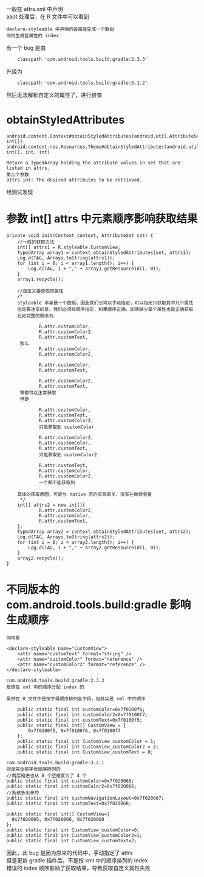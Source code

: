一般在 attrs.xml 中声明  
aapt 处理后，在 R 文件中可以看到

    declare-styleable 中声明的各属性生成一个数组  
    同时生成各属性的 index
    
有一个 bug 是由

        classpath 'com.android.tools.build:gradle:2.3.3'
        
升级为

        classpath 'com.android.tools.build:gradle:3.1.2'
        
然后无法解析自定义的属性了，进行排查

# obtainStyledAttributes
    android.content.Context#obtainStyledAttributes(android.util.AttributeSet, int[])
    android.content.res.Resources.Theme#obtainStyledAttributes(android.util.AttributeSet, int[], int, int)
    
    Return a TypedArray holding the attribute values in set that are listed in attrs.
    第二个参数
    attrs int: The desired attributes to be retrieved.
    
经测试发现
# 参数 int[] attrs 中元素顺序影响获取结果

    private void init(Context context, AttributeSet set) {
        //一般的获取方法
        int[] attrs1 = R.styleable.CustomView;
        TypedArray array1 = context.obtainStyledAttributes(set, attrs1);
        Log.d(TAG, Arrays.toString(attrs1));
        for (int i = 0; i < array1.length(); i++) {
            Log.d(TAG, i + "," + array1.getResourceId(i, 0));
        }
        array1.recycle();

        //自定义要获取的属性
        /*
        styleable 本身是一个数组，因此我们也可以手动指定，可以指定只获取其中几个属性
        但是要注意的是，我们必须按顺序指定，如果顺序正确，即使缺少某个属性也能正确获取
        比如完整的顺序为

                R.attr.customColor,
                R.attr.customColor2,
                R.attr.customText,
         那么
                R.attr.customColor,
                R.attr.customColor2,

                R.attr.customColor,
                R.attr.customText,

                R.attr.customColor2,
                R.attr.customText,
         等都可以正常获取
         但是

                R.attr.customColor,
                R.attr.customText,
                R.attr.customColor2,
                只能获取到 customColor

                R.attr.customColor2,
                R.attr.customColor,
                R.attr.customText,
                只能获取到 customColor2

                R.attr.customText,
                R.attr.customColor,
                R.attr.customColor2,
                一个都不能获取到

        具体的获取原因，可能与 native 层的实现有关，没有在继续查看
         */
        int[] attrs2 = new int[]{
                R.attr.customColor2,
                R.attr.customColor,
                R.attr.customText,
        };
        TypedArray array2 = context.obtainStyledAttributes(set, attrs2);
        Log.d(TAG, Arrays.toString(attrs2));
        for (int i = 0; i < array2.length(); i++) {
            Log.d(TAG, i + "," + array2.getResourceId(i, 0));
        }
        array2.recycle();
    }
    
# 不同版本的 com.android.tools.build:gradle 影响生成顺序

    同样是
    
    <declare-styleable name="CustomView">
        <attr name="customText" format="string" />
        <attr name="customColor" format="reference" />
        <attr name="customColor2" format="reference" />
    </declare-styleable>
    
    com.android.tools.build:gradle:2.3.3
    是按在 xml 中的顺序分配 index 的
    
    虽然在 R 文件中是按字母顺序排列各字段，但其实是 xml 中的顺序
    
        public static final int customColor=0x7f0100f6;
        public static final int customColor2=0x7f0100f7;
        public static final int customText=0x7f0100f5;
        public static final int[] CustomView = {
            0x7f0100f5, 0x7f0100f6, 0x7f0100f7
        };
        public static final int CustomView_customColor = 1;
        public static final int CustomView_customColor2 = 2;
        public static final int CustomView_customText = 0;
        
    com.android.tools.build:gradle:3.2.1
    则是完全按字母顺序排列的
    //两层缩进也从 8 个空格变为了 4 个
    public static final int customColor=0x7f020065;
    public static final int customColor2=0x7f020066;
    //系统多出来的
    public static final int customNavigationLayout=0x7f020067;
    public static final int customText=0x7f020068;
    
    public static final int[] CustomView={
      0x7f020065, 0x7f020066, 0x7f020068
    };
    public static final int CustomView_customColor=0;
    public static final int CustomView_customColor2=1;
    public static final int CustomView_customText=2;
    
因此，此 bug 是因为原来的代码中，手动指定了 attrs   
但是更新 gradle 插件后，不是按 xml 中的顺序排列的 index  
错误的 index 顺序影响了获取结果，导致获取自定义属性失败